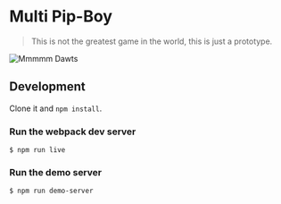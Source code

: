 # Multi Pip-Boy

> This is not the greatest game in the world, this is just a prototype.

![Mmmmm Dawts](https://files.gitter.im/rgbkrk/efR8/dawts.gif)

## Development

Clone it and `npm install`.

### Run the webpack dev server

```
$ npm run live
```

### Run the demo server

```
$ npm run demo-server
```
